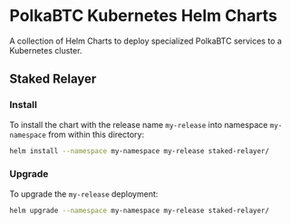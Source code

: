 # PolkaBTC Kubernetes Helm Charts

A collection of Helm Charts to deploy specialized PolkaBTC services to a Kubernetes cluster.

## Staked Relayer

### Install

To install the chart with the release name `my-release` into namespace `my-namespace` from within this directory:

```bash
helm install --namespace my-namespace my-release staked-relayer/
```

### Upgrade

To upgrade the `my-release` deployment:

```bash
helm upgrade --namespace my-namespace my-release staked-relayer/
```
